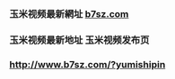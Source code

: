 ### 玉米视频最新網址 [b7sz.com](http://www.b7sz.com/?yumishipin) 
### 玉米视频最新地址 玉米视频发布页
### http://www.b7sz.com/?yumishipin
